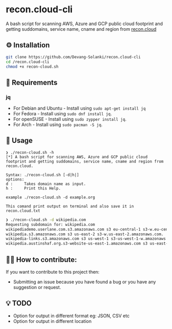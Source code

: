 # recon.cloud-cli
A bash script for scanning AWS, Azure and GCP public cloud footprint and getting suddomains, service name, cname and region from [recon.cloud](https://recon.cloud/) 

## ⚙ Installation
```bash
git clone https://github.com/Devang-Solanki/recon.cloud-cli
cd /recon.cloud-cli
chmod +x recon-cloud.sh
```
## 📃 Requirements
### jq
- For Debian and Ubuntu - Install using `sudo apt-get install jq`
- For Fedora - Install using `sudo dnf install jq`.
- For openSUSE - Install using `sudo zypper install jq`.
- For Arch - Install using `sudo pacman -S jq`.


## 📔 Usage
```
❯ ./recon-cloud.sh -h
[*] A bash script for scanning AWS, Azure and GCP public cloud footprint and getting suddomains, service name, cname and region from recon.cloud.

Syntax: ./recon-cloud.sh [-d|h|]
options:
d :     Takes domain name as input.
h :     Print this Help.

example ./recon-cloud.sh -d example.org 

This comand print output on terminal and also save it in recon.cloud.txt
```
```bash
❯ ./recon-cloud.sh -d wikipedia.com
Requesting subdomain for: wikipedia.com
wikipediademo.userlane.com.s3.amazonaws.com s3 eu-central-1 s3-w.eu-central-1.amazonaws.com.
wikipedia.s3.amazonaws.com s3 us-east-2 s3-w.us-east-2.amazonaws.com.
wikipedia-links.s3.amazonaws.com s3 us-west-1 s3-us-west-1-w.amazonaws.com.
wikipedia.austinshaf.org.s3-website-us-east-1.amazonaws.com s3 us-east-1 s3-website.us-east-1.amazonaws.com.
```
## 🤝🏻 How to contribute:
If you want to contribute to this project then:
- Submitting an issue because you have found a bug or you have any suggestion or request.

## 💡 TODO
- Option for output in different format eg: JSON, CSV etc
- Option for output in different location

